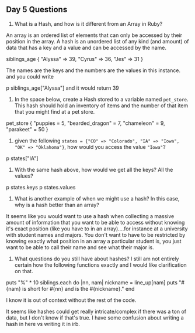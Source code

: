 ## Day 5 Questions

1. What is a Hash, and how is it different from an Array in Ruby?

An array is an ordered list of elements that can only be accessed by their position in the array. A hash is an unordered list of any kind (and amount) of data that has a key and a value and can be accessed by the name.

siblings_age {
  "Alyssa" => 39,
  "Cyrus" => 36,
  "Jes" => 31
}

The names are the keys and the numbers are the values in this instance.
and you could write

p siblings_age["Alyssa"]
and it would return 39

1. In the space below, create a Hash stored to a variable named `pet_store`.  This hash should hold an inventory of items and the number of that item that you might find at a pet store.

pet_store {
  "puppies = 5,
  "bearded_dragon" = 7,
  "chameleon" = 9,
  "parakeet" = 50
}

1. given the following `states = {"CO" => "Colorado", "IA" => "Iowa", "OK" => "Oklahoma"}`, how would you access the value `"Iowa"`?

p states["IA"]

1. With the same hash above, how would we get all the keys?  All the values?

p states.keys
p states.values

1. What is another example of when we might use a hash?  In this case, why is a hash better than an array?

It seems like you would want to use a hash when collecting a massive amount of information that you want to be able to access without knowing it's exact position (like you have to in an array)....for instance at a university with student names and majors. You don't want to have to be restricted by knowing exactly what position in an array a particular student is, you just want to be able to call their name and see what their major is.

1. What questions do you still have about hashes?
I still am not entirely certain how the following functions exactly and I would like clarification on that.

puts "%" * 10
siblings.each do |nn, nam|
  nickname = line_up[nam]
  puts "#{nam} is short for #{nn} and is the #{nickname}."
end

I know it is out of context without the rest of the code.

It seems like hashes could get really intricate/complex if there was a ton of data, but I don't know if that's true. I have some confusion about writing a hash in here vs writing it in irb.
